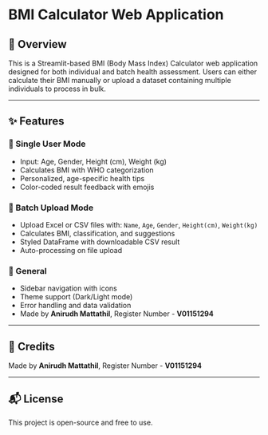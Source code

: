 # BMI Calculator Web Application

## 📌 Overview
This is a Streamlit-based BMI (Body Mass Index) Calculator web application designed for both individual and batch health assessment. Users can either calculate their BMI manually or upload a dataset containing multiple individuals to process in bulk.

---

## ✨ Features

### 🔹 Single User Mode
- Input: Age, Gender, Height (cm), Weight (kg)
- Calculates BMI with WHO categorization
- Personalized, age-specific health tips
- Color-coded result feedback with emojis

### 🔹 Batch Upload Mode
- Upload Excel or CSV files with: `Name`, `Age`, `Gender`, `Height(cm)`, `Weight(kg)`
- Calculates BMI, classification, and suggestions
- Styled DataFrame with downloadable CSV result
- Auto-processing on file upload

### 🔹 General
- Sidebar navigation with icons
- Theme support (Dark/Light mode)
- Error handling and data validation
- Made by **Anirudh Mattathil**, Register Number - **V01151294**


---

## 🙌 Credits
Made by **Anirudh Mattathil**, Register Number - **V01151294**

---

## 📬 License
This project is open-source and free to use.
